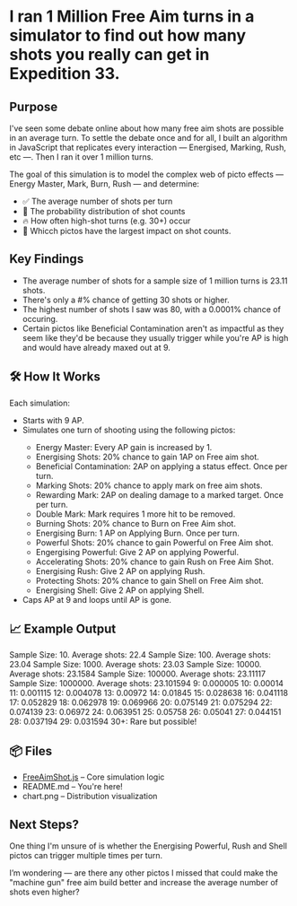<h1>I ran 1 Million Free Aim turns in a simulator to find out how many shots you really can get in Expedition 33.</h1>

<h2>Purpose</h2>
I've seen some debate online about how many free aim shots are possible in an average turn. To settle the debate once and for all, I built an algorithm in JavaScript that replicates every interaction — Energised, Marking, Rush, etc —. Then I ran it over 1 million turns. 

The goal of this simulation is to model the complex web of picto effects — Energy Master, Mark, Burn, Rush — and determine:

<ul>
<li>✅ The average number of shots per turn </li>
<li>🔢 The probability distribution of shot counts</li>
<li>🔥 How often high-shot turns (e.g. 30+) occur</li>
<li>🧪 Whicch pictos have the largest impact on shot counts.</li>
</ul>

<h2>Key Findings</h2>
<ul>
  <li>The average number of shots for a sample size of 1 million turns is 23.11 shots.</li>
  <li>There's only a #% chance of getting 30 shots or higher.</li>
  <li>The highest number of shots I saw was 80, with a 0.0001% chance of occuring.</li>
  <li>Certain pictos like Beneficial Contamination aren't as impactful as they seem like they'd be because they usually trigger while you're AP is high and would have already maxed out at 9.</li>
</ul>

<h2>🛠️ How It Works</h2>

Each simulation:
<ul>
<li>Starts with 9 AP.</li>
<li>Simulates one turn of shooting using the following pictos:</li>
  <ul>
    <li>Energy Master: Every AP gain is increased by 1.</li>
    <li>Energising Shots: 20% chance to gain 1AP on Free aim shot.</li>
    <li>Beneficial Contamination: 2AP on applying a status effect. Once per turn.</li>
    <li>Marking Shots: 20% chance to apply mark on free aim shots.</li>
    <li>Rewarding Mark: 2AP on dealing damage to a marked target. Once per turn.</li>
    <li>Double Mark: Mark requires 1 more hit to be removed.</li>
    <li>Burning Shots: 20% chance to Burn on Free Aim shot.</li>
    <li>Energising Burn: 1 AP on Applying Burn. Once per turn.</li>
    <li>Powerful Shots: 20% chance to gain Powerful on Free Aim shot.</li>
    <li>Engergising Powerful: Give 2 AP on applying Powerful.</li>
    <li>Accelerating Shots: 20% chance to gain Rush on Free Aim Shot.</li>
    <li>Energising Rush: Give 2 AP on applying Rush.</li>
    <li>Protecting Shots: 20% chance to gain Shell on Free Aim shot.</li>
    <li>Energising Shell: Give 2 AP on applying Shell.</li>
  </ul>  
<li>Caps AP at 9 and loops until AP is gone.
  
</ul>

<h2>📈 Example Output</h2>

Sample Size: 10. Average shots: 22.4
Sample Size: 100. Average shots: 23.04
Sample Size: 1000. Average shots: 23.03
Sample Size: 10000. Average shots: 23.1584
Sample Size: 100000. Average shots: 23.11117
Sample Size: 1000000. Average shots: 23.101594
9: 0.000005
10: 0.00014
11: 0.001115
12: 0.004078
13: 0.00972
14: 0.01845
15: 0.028638
16: 0.041118
17: 0.052829
18: 0.062978
19: 0.069966
20: 0.075149
21: 0.075294
22: 0.074139
23: 0.06972
24: 0.063951
25: 0.05758
26: 0.05041
27: 0.044151
28: 0.037194
29: 0.031594
30+: Rare but possible!

<h2>📦 Files</h2>
<ul>
  <li><a href="https://github.com/goforryan/expedition33freeaimshot/blob/main/FreeAimShot.js">FreeAimShot.js</a> – Core simulation logic</li>
  <li>README.md – You're here!</li>
  <li>chart.png – Distribution visualization</li>
</ul>



<h2>Next Steps?</h2>




One thing I'm unsure of is whether the Energising Powerful, Rush and Shell pictos can trigger multiple times per turn.

I’m wondering — are there any other pictos I missed that could make the "machine gun" free aim build better and increase the average number of shots even higher?

